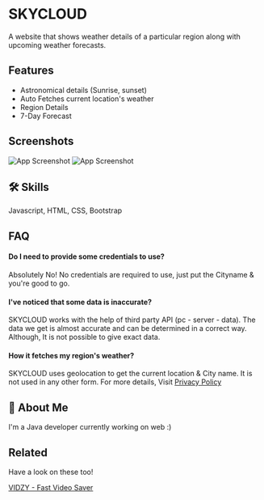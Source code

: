 # SKYCLOUD

A website that shows weather details of a particular region along with upcoming weather forecasts.

## Features

- Astronomical details (Sunrise, sunset)
- Auto Fetches current location's weather
- Region Details
- 7-Day Forecast

## Screenshots

![App Screenshot](https://res.cloudinary.com/customzone-app/image/upload/v1670483023/Skycloud/img1_q9rjfk.jpg)
![App Screenshot](https://res.cloudinary.com/customzone-app/image/upload/v1670483078/Skycloud/img2_itwazh.jpg)

## 🛠 Skills

Javascript, HTML, CSS, Bootstrap

## FAQ

#### Do I need to provide some credentials to use?

Absolutely No! No credentials are required to use, just put the Cityname & you're good to go.

#### I've noticed that some data is inaccurate?

SKYCLOUD works with the help of third party API (pc - server - data). The data we get is almost accurate and can be determined in a correct way. Although, It is not possible to give exact data.

#### How it fetches my region's weather?

SKYCLOUD uses geolocation to get the current location & City name. It is not used in any other form. For more details, Visit [Privacy Policy](https://adidecodes.github.io/Skycloud/privacy-policy.html)

## 🚀 About Me

I'm a Java developer currently working on web :)

## Related

Have a look on these too!

[VIDZY - Fast Video Saver](https://adidecodes.github.io/Vidzy)
